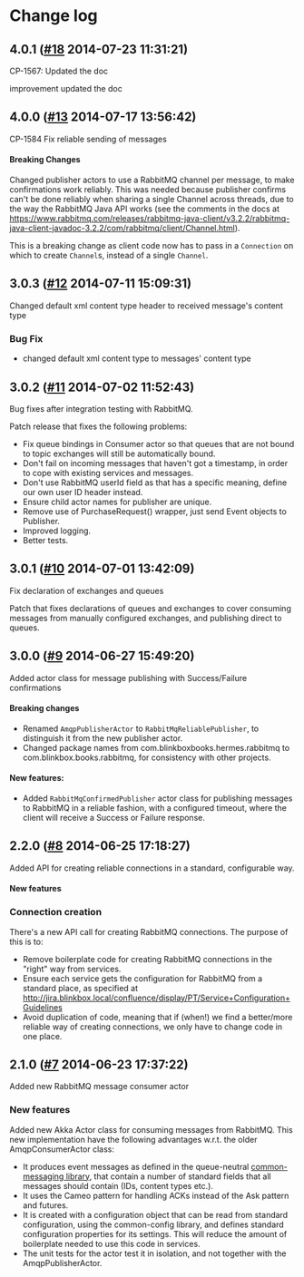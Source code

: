 # Change log

## 4.0.1 ([#18](https://git.mobcastdev.com/Hermes/rabbitmq-ha/pull/18) 2014-07-23 11:31:21)

CP-1567: Updated the doc

improvement
updated the doc

## 4.0.0 ([#13](https://git.mobcastdev.com/Hermes/rabbitmq-ha/pull/13) 2014-07-17 13:56:42)

CP-1584 Fix reliable sending of messages

#### Breaking Changes
 
 Changed publisher actors to use a RabbitMQ channel per message, to make confirmations work reliably. This was needed because publisher confirms can't be done reliably when sharing a single Channel across threads, due to the way the RabbitMQ Java API works (see the comments in the docs at https://www.rabbitmq.com/releases/rabbitmq-java-client/v3.2.2/rabbitmq-java-client-javadoc-3.2.2/com/rabbitmq/client/Channel.html).
 
This is a breaking change as client code now has to pass in a `Connection` on which to create `Channel`s, instead of a single `Channel`.

## 3.0.3 ([#12](https://git.mobcastdev.com/Hermes/rabbitmq-ha/pull/12) 2014-07-11 15:09:31)

Changed default xml content type header to received message's content type 

### Bug Fix

* changed default xml content type to messages' content type

## 3.0.2 ([#11](https://git.mobcastdev.com/Hermes/rabbitmq-ha/pull/11) 2014-07-02 11:52:43)

Bug fixes after integration testing with RabbitMQ.

Patch release that fixes the following problems:

- Fix queue bindings in Consumer actor so that queues that are not bound to topic exchanges will still be automatically bound.
- Don't fail on incoming messages that haven't got a timestamp, in order to cope with existing services and messages.
- Don't use RabbitMQ userId field as that has a specific meaning, define our own user ID header instead.
- Ensure child actor names for publisher are unique.
- Remove use of PurchaseRequest() wrapper, just send Event objects to Publisher.
- Improved logging.
- Better tests.


## 3.0.1 ([#10](https://git.mobcastdev.com/Hermes/rabbitmq-ha/pull/10) 2014-07-01 13:42:09)

Fix declaration of exchanges and queues

Patch that fixes declarations of queues and exchanges to cover consuming messages from manually configured exchanges, and publishing direct to queues.

## 3.0.0 ([#9](https://git.mobcastdev.com/Hermes/rabbitmq-ha/pull/9) 2014-06-27 15:49:20)

Added actor class for message publishing with Success/Failure confirmations

#### Breaking changes

- Renamed `AmqpPublisherActor` to `RabbitMqReliablePublisher`, to distinguish it from the new publisher actor.
- Changed package names from com.blinkboxbooks.hermes.rabbitmq to com.blinkbox.books.rabbitmq, for consistency with other projects.

#### New features:

- Added `RabbitMqConfirmedPublisher` actor class for publishing messages to RabbitMQ in a reliable fashion, with a configured timeout, where the client will receive a Success or Failure response.


## 2.2.0 ([#8](https://git.mobcastdev.com/Hermes/rabbitmq-ha/pull/8) 2014-06-25 17:18:27)

Added API for creating reliable connections in a standard, configurable way.

#### New features

### Connection creation

There's a new API call for creating RabbitMQ connections. The purpose of this is to:

- Remove boilerplate code for creating RabbitMQ connections in the "right" way from services.
- Ensure each service gets the configuration for RabbitMQ from a standard place, as specified at http://jira.blinkbox.local/confluence/display/PT/Service+Configuration+Guidelines
- Avoid duplication of code, meaning that if (when!) we find a better/more reliable way of creating connections, we only have to change code in one place.


## 2.1.0 ([#7](https://git.mobcastdev.com/Hermes/rabbitmq-ha/pull/7) 2014-06-23 17:37:22)

Added new RabbitMQ message consumer actor

### New features

Added new Akka Actor class for consuming messages from RabbitMQ. This new implementation have the following advantages w.r.t. the older AmqpConsumerActor class:

- It produces event messages as defined in the queue-neutral [common-messaging library](/Hermes/common-messaging), that contain a number of standard fields that all messages should contain (IDs, content types etc.).
- It uses the Cameo pattern for handling ACKs instead of the Ask pattern and futures.
- It is created with a configuration object that can be read from standard configuration, using the common-config library, and defines standard configuration properties for its settings. This will reduce the amount of boilerplate needed to use this code in services.
- The unit tests for the actor test it in isolation, and not together with the AmqpPublisherActor.

